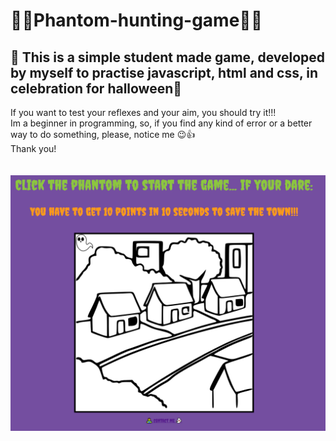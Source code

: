 # 🎃🎃Phantom-hunting-game🎃🎃
## 👻 This is a simple student made game, developed by myself to practise javascript, html and css, in celebration for halloween🧛
If you want to test your reflexes and your aim, you should try it!!! <br>
Im a beginner in programming, so, if you find any kind of error or a better way to do something, please, notice me 😉👍 <br>
Thank you! <br> <br> <br>
<img src="phantomhunting/images/snapshot.PNG" width="600px" text-align: center> <br>

